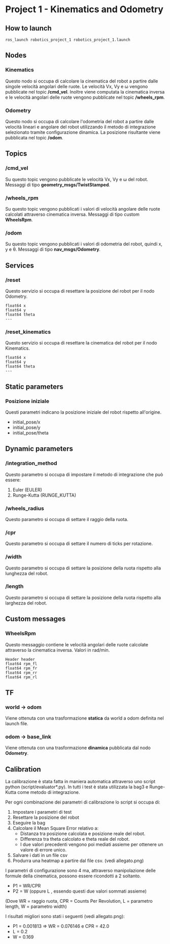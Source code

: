 # Project 1 - Kinematics and Odometry

## How to launch
    ros_launch robotics_project_1 robotics_project_1.launch

## Nodes

### Kinematics
Questo nodo si occupa di calcolare la cinematica del robot a partire dalle singole velocità angolari delle ruote. Le velocità Vx, Vy e ω vengono pubblicate nel topic **/cmd_vel**. Inoltre viene computata la cinematica inversa e le velocità angolari delle ruote vengono pubblicate nel topic **/wheels_rpm**.

### Odometry
Questo nodo si occupa di calcolare l'odometria del robot a partire dalle velocità lineari e angolare del robot utilizzando il metodo di integrazione selezionato tramite configurazione dinamica. La posizione risultante viene pubblicata nel topic **/odom**.

## Topics

### /cmd_vel
Su questo topic vengono pubblicate le velocità Vx, Vy e ω del robot.
Messaggi di tipo **geometry_msgs/TwistStamped**.

### /wheels_rpm
Su questo topic vengono pubblicati i valori di velocità angolare delle ruote calcolati attraverso cinematica inversa.
Messaggi di tipo custom **WheelsRpm**.

### /odom
Su questo topic vengono pubblicati i valori di odometria del robot, quindi x, y e θ.
Messaggi di tipo **nav_msgs/Odometry**.

## Services

### /reset
Questo servizio si occupa di resettare la posizione del robot per il nodo Odometry.
    
    float64 x
    float64 y
    float64 theta
    ---


### /reset_kinematics
Questo servizio si occupa di resettare la cinematica del robot per il nodo Kinematics.
    
    float64 x
    float64 y
    float64 theta
    ---

## Static parameters

### Posizione iniziale
Questi parametri indicano la posizione iniziale del robot rispetto all'origine.
- initial_pose/x
- initial_pose/y
- initial_pose/theta

## Dynamic parameters

### /integration_method
Questo parametro si occupa di impostare il metodo di integrazione che può essere:
1. Euler (EULER)
2. Runge-Kutta (RUNGE_KUTTA)

### /wheels_radius
Questo parametro si occupa di settare il raggio della ruota.

### /cpr
Questo parametro si occupa di settare il numero di ticks per rotazione.

### /width
Questo parametro si occupa di settare la posizione della ruota rispetto alla lunghezza del robot.

### /length
Questo parametro si occupa di settare la posizione della ruota rispetto alla larghezza del robot.

## Custom messages

### WheelsRpm
Questo messaggio contiene le velocità angolari delle ruote calcolate attraverso la cinematica inversa. Valori in rad/min.

    Header header
    float64 rpm_fl
    float64 rpm_fr
    float64 rpm_rr
    float64 rpm_rl

## TF

### world -> odom
Viene ottenuta con una trasformazione **statica** da world a odom definita nel launch file.

### odom -> base_link
Viene ottenuta con una trasformazione **dinamica** pubblicata dal nodo **Odometry**.

## Calibration

La calibrazione è stata fatta in maniera automatica attraverso uno script python (script/evaluator*.py). In tutti i test è stata utilizzata la bag3 e Runge-Kutta come metodo di integrazione.

Per ogni combinazione dei parametri di calibrazione lo script si occupa di:
1. Impostare i parametri di test
2. Resettare la posizione del robot
3. Eseguire la bag
4. Calcolare il Mean Square Error relativo a:
    - Distanza tra posizione calcolata e posizione reale del robot.
    - Differenza tra theta calcolato e theta reale del robot.
    - I due valori precedenti vengono poi mediati assieme per ottenere un valore di errore unico.
5. Salvare i dati in un file csv
6. Produrra una heatmap a partire dal file csv. (vedi allegato.png)

I parametri di configurazione sono 4 ma, attraverso manipolazione delle formule della cinematica, possono essere ricondotti a 2 soltanto.
- P1 = WR/CPR
- P2 = W (oppure L , essendo questi due valori sommati assieme)

(Dove WR = raggio ruota, CPR = Counts Per Revolution, L = parametro length, W = parametro width) 

I risultati migliori sono stati i seguenti (vedi allegato.png):
- P1 = 0.001813 => WR = 0.076146 e CPR = 42.0
- L = 0.2
- W = 0.169